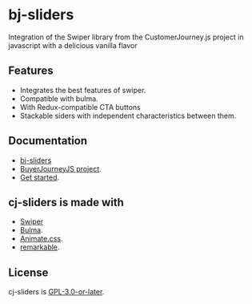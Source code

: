 # bj-sliders
Integration of the Swiper library from the CustomerJourney.js project in javascript with a delicious vanilla flavor
## Features
- Integrates the best features of swiper.
- Compatible with bulma.
- With Redux-compatible CTA buttons
- Stackable siders with independent characteristics between them.
## Documentation 
- [bj-sliders](https://customerjourney.ninja/documentation/sliders/)
- [BuyerJourneyJS project](https://buyerjourney.ninja/).
- [Get started](https://buyerjourney.ninja/get-started).
## cj-sliders is made with
- [Swiper](https://swiperjs.com/)
- [Bulma](https://bulma.io/).
- [Animate.css](https://animate.style/).
- [remarkable](https://github.com/jonschlinkert/remarkable).
## License
cj-sliders is [GPL-3.0-or-later](./LICENSE).